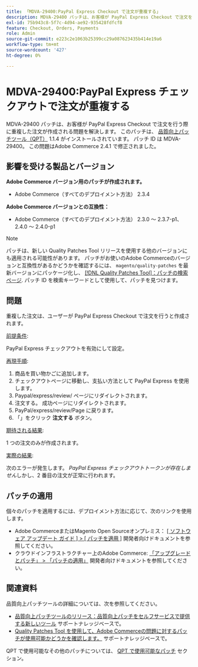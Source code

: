 ```yaml
---
title: 「MDVA-29400:PayPal Express Checkout で注文が重複する」
description: MDVA-29400 パッチは、お客様が PayPal Express Checkout で注文を行う際に重複した注文が作成される問題を解決します。 このパッチは、[Quality Patches Tool （QPT） ] （/help/announcements/adobe-commerce-announcements/magento-quality-patches-released-new-tool-to-self-serve-quality-patches.md） 1.1.4 がインストールされている場合に利用できます。 パッチ ID は MDVA-29400。 この問題はAdobe Commerce 2.4.1 で修正されました。
exl-id: 75b943c8-5f7c-4d94-ae92-935428fdfcf8
feature: Checkout, Orders, Payments
role: Admin
source-git-commit: e223c2e1063b25399cc29a087623435b414e19a6
workflow-type: tm+mt
source-wordcount: '427'
ht-degree: 0%

---
```


# MDVA-29400:PayPal Express チェックアウトで注文が重複する

MDVA-29400 パッチは、お客様が PayPal Express Checkout で注文を行う際に重複した注文が作成される問題を解決します。 このパッチは、 [品質向上パッチツール（QPT）](/help/announcements/adobe-commerce-announcements/magento-quality-patches-released-new-tool-to-self-serve-quality-patches.md) 1.1.4 がインストールされています。 パッチ ID は MDVA-29400。 この問題はAdobe Commerce 2.4.1 で修正されました。

## 影響を受ける製品とバージョン

**Adobe Commerce バージョン用のパッチが作成されます。**

* Adobe Commerce（すべてのデプロイメント方法） 2.3.4

**Adobe Commerce バージョンとの互換性：**

* Adobe Commerce（すべてのデプロイメント方法） 2.3.0 ～ 2.3.7-p1、2.4.0 ～ 2.4.0-p1

>[!NOTE]
>
>パッチは、新しい Quality Patches Tool リリースを使用する他のバージョンにも適用される可能性があります。 パッチがお使いのAdobe Commerceのバージョンと互換性があるかどうかを確認するには、 `magento/quality-patches` を最新バージョンにパッケージ化し、 [[!DNL Quality Patches Tool]：パッチの検索ページ](https://devdocs.magento.com/quality-patches/tool.html#patch-grid). パッチ ID を検索キーワードとして使用して、パッチを見つけます。

## 問題

重複した注文は、ユーザーが PayPal Express Checkout で注文を行うと作成されます。

<u>前提条件</u>:

PayPal Express チェックアウトを有効にして設定。

<u>再現手順</u>:

1. 商品を買い物かごに追加します。
1. チェックアウトページに移動し、支払い方法として PayPal Express を使用します。
1. Paypal/express/review/ ページにリダイレクトされます。
1. 注文する。 成功ページにリダイレクトされます。
1. PayPal/express/review/Page に戻ります。
1. 「」をクリック **注文する** ボタン。

<u>期待される結果</u>:

1 つの注文のみが作成されます。

<u>実際の結果</u>:

次のエラーが発生します。 *PayPal Express チェックアウトトークンが存在しません*&#x200B;しかし、2 番目の注文が正常に行われます。

## パッチの適用

個々のパッチを適用するには、デプロイメント方法に応じて、次のリンクを使用します。

* Adobe CommerceまたはMagento Open Sourceオンプレミス： [[ ソフトウェア アップデート ガイド ] > [ パッチを適用 ]](https://devdocs.magento.com/guides/v2.4/comp-mgr/patching/mqp.html) 開発者向けドキュメントを参照してください。
* クラウドインフラストラクチャー上のAdobe Commerce: [「アップグレードとパッチ」 > 「パッチの適用」](https://devdocs.magento.com/cloud/project/project-patch.html) 開発者向けドキュメントを参照してください。

## 関連資料

品質向上パッチツールの詳細については、次を参照してください。

* [品質向上パッチツールのリリース：品質向上パッチをセルフサービスで提供する新しいツール](/help/announcements/adobe-commerce-announcements/magento-quality-patches-released-new-tool-to-self-serve-quality-patches.md) サポートナレッジベースで。
* [Quality Patches Tool を使用して、Adobe Commerceの問題に対するパッチが使用可能かどうかを確認します。](/help/support-tools/patches-available-in-qpt-tool/check-patch-for-magento-issue-with-magento-quality-patches.md) サポートナレッジベースで。

QPT で使用可能なその他のパッチについては、 [QPT で使用可能なパッチ](https://support.magento.com/hc/en-us/sections/360010506631-Patches-available-in-MQP-tool-) セクション。
